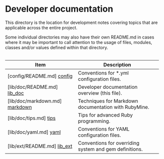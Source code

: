 <!-- lib/doc/README.md -->

# Developer documentation

  This directory is the location for development notes covering topics that are
  applicable across the entire project.
  
  Some individual directories may also have their own README.md in cases where
  it may be important to call attention to the usage of files, modules, classes
  and/or values defined within that directory.
  <br/><br/>

| Item                              | Description                                             |
| --------------------------------- | ------------------------------------------------------- |
| [config/README.md]    [config]    | Conventions for \*.yml configuration files.             |
| [lib/doc/README.md]   [lib_doc]   | Developer documentation overview (this file).           |
| [lib/doc/markdown.md] [markdown]  | Techniques for Markdown documentation with RubyMine.    |
| [lib/doc/tips.md]     [tips]      | Tips for advanced Ruby programming.                     |
| [lib/doc/yaml.md]     [yaml]      | Conventions for YAML configuration files.               |
| [lib/ext/README.md]   [lib_ext]   | Conventions for overriding system and gem definitions.  |

<!-----------------------------------------------------------------------------
Directory link references used above:
REF --------- LINK -------------------------- TOOLTIP ------------------------>
[config]:     /config/README.md               "Configuration and initialization"
[lib_doc]:    /lib/doc/README.md              "Internal developer documentation"
[lib_ext]:    /lib/ext/README.md              "Extensions and overrides"

<!-- Topic link references used above:
REF --------- LINK -------------------------- TOOLTIP ------------------------>
[markdown]:   /lib/doc/markdown.md            "How to work with Markdown files"
[tips]:       /lib/doc/tips.md                "Advanced Ruby Tips'"
[yaml]:       /lib/doc/yaml.md                "Conventions for config/*.yml files"
